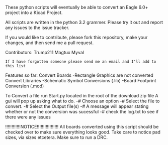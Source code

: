 These python scripts will eventually be able to convert an Eagle 6.0+ project into a Kicad Project.

All scripts are written in the python 3.2 grammer.
Please try it out and report any issues to the issue tracker.

If you would like to contribute, please fork this repository, make your changes, 
and then send me a pull request.

Contributors:
    Trump211
    Magtux
    Myval
    
    If I have forgotten someone please send me an email and I'll add to this list
    
Features so far:
        Convert Boards
            -Rectangle Graphics are not converted
        Convert Libraries
            -Schematic Symbol Conversions  (.lib)
            -Board Footprint Conversion (.mod)
        
To Convert a file run Start.py located in the root of the download zip file
A gui will pop up asking what to do.
    -# Choose an option
    -# Select the file to convert.
    -# Select the Output file(s)
    -# A message will appear stating whether or not the conversion was sucessful
    -# check the log.txt to see if there were any issues

!!!!!!!!!!!!NOTICE!!!!!!!!!!!!!!!!!
All boards converted using this script should be checked over to make sure everything looks good.
Take care to notice pad sizes, via sizes etcetera.  Make sure to run a DRC.	 